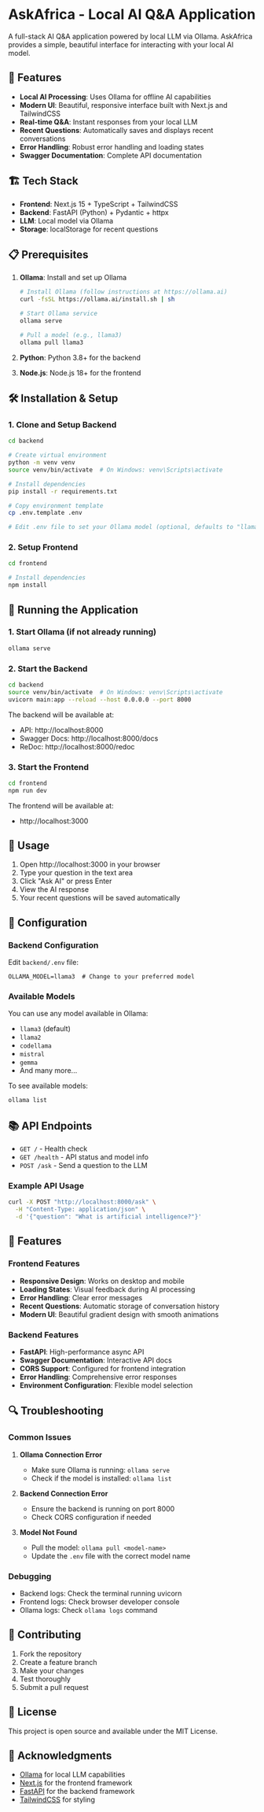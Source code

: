 # AskAfrica - Local AI Q&A Application

A full-stack AI Q&A application powered by local LLM via Ollama. AskAfrica provides a simple, beautiful interface for interacting with your local AI model.

## 🚀 Features

- **Local AI Processing**: Uses Ollama for offline AI capabilities
- **Modern UI**: Beautiful, responsive interface built with Next.js and TailwindCSS
- **Real-time Q&A**: Instant responses from your local LLM
- **Recent Questions**: Automatically saves and displays recent conversations
- **Error Handling**: Robust error handling and loading states
- **Swagger Documentation**: Complete API documentation

## 🏗️ Tech Stack

- **Frontend**: Next.js 15 + TypeScript + TailwindCSS
- **Backend**: FastAPI (Python) + Pydantic + httpx
- **LLM**: Local model via Ollama
- **Storage**: localStorage for recent questions

## 📋 Prerequisites

1. **Ollama**: Install and set up Ollama
   ```bash
   # Install Ollama (follow instructions at https://ollama.ai)
   curl -fsSL https://ollama.ai/install.sh | sh
   
   # Start Ollama service
   ollama serve
   
   # Pull a model (e.g., llama3)
   ollama pull llama3
   ```

2. **Python**: Python 3.8+ for the backend
3. **Node.js**: Node.js 18+ for the frontend

## 🛠️ Installation & Setup

### 1. Clone and Setup Backend

```bash
cd backend

# Create virtual environment
python -m venv venv
source venv/bin/activate  # On Windows: venv\Scripts\activate

# Install dependencies
pip install -r requirements.txt

# Copy environment template
cp .env.template .env

# Edit .env file to set your Ollama model (optional, defaults to "llama3")
```

### 2. Setup Frontend

```bash
cd frontend

# Install dependencies
npm install
```

## 🚀 Running the Application

### 1. Start Ollama (if not already running)

```bash
ollama serve
```

### 2. Start the Backend

```bash
cd backend
source venv/bin/activate  # On Windows: venv\Scripts\activate
uvicorn main:app --reload --host 0.0.0.0 --port 8000
```

The backend will be available at:
- API: http://localhost:8000
- Swagger Docs: http://localhost:8000/docs
- ReDoc: http://localhost:8000/redoc

### 3. Start the Frontend

```bash
cd frontend
npm run dev
```

The frontend will be available at:
- http://localhost:3000

## 📖 Usage

1. Open http://localhost:3000 in your browser
2. Type your question in the text area
3. Click "Ask AI" or press Enter
4. View the AI response
5. Your recent questions will be saved automatically

## 🔧 Configuration

### Backend Configuration

Edit `backend/.env` file:
```env
OLLAMA_MODEL=llama3  # Change to your preferred model
```

### Available Models

You can use any model available in Ollama:
- `llama3` (default)
- `llama2`
- `codellama`
- `mistral`
- `gemma`
- And many more...

To see available models:
```bash
ollama list
```

## 📚 API Endpoints

- `GET /` - Health check
- `GET /health` - API status and model info
- `POST /ask` - Send a question to the LLM

### Example API Usage

```bash
curl -X POST "http://localhost:8000/ask" \
  -H "Content-Type: application/json" \
  -d '{"question": "What is artificial intelligence?"}'
```

## 🎨 Features

### Frontend Features
- **Responsive Design**: Works on desktop and mobile
- **Loading States**: Visual feedback during AI processing
- **Error Handling**: Clear error messages
- **Recent Questions**: Automatic storage of conversation history
- **Modern UI**: Beautiful gradient design with smooth animations

### Backend Features
- **FastAPI**: High-performance async API
- **Swagger Documentation**: Interactive API docs
- **CORS Support**: Configured for frontend integration
- **Error Handling**: Comprehensive error responses
- **Environment Configuration**: Flexible model selection

## 🔍 Troubleshooting

### Common Issues

1. **Ollama Connection Error**
   - Make sure Ollama is running: `ollama serve`
   - Check if the model is installed: `ollama list`

2. **Backend Connection Error**
   - Ensure the backend is running on port 8000
   - Check CORS configuration if needed

3. **Model Not Found**
   - Pull the model: `ollama pull <model-name>`
   - Update the `.env` file with the correct model name

### Debugging

- Backend logs: Check the terminal running uvicorn
- Frontend logs: Check browser developer console
- Ollama logs: Check `ollama logs` command

## 🤝 Contributing

1. Fork the repository
2. Create a feature branch
3. Make your changes
4. Test thoroughly
5. Submit a pull request

## 📄 License

This project is open source and available under the MIT License.

## 🙏 Acknowledgments

- [Ollama](https://ollama.ai) for local LLM capabilities
- [Next.js](https://nextjs.org) for the frontend framework
- [FastAPI](https://fastapi.tiangolo.com) for the backend framework
- [TailwindCSS](https://tailwindcss.com) for styling 